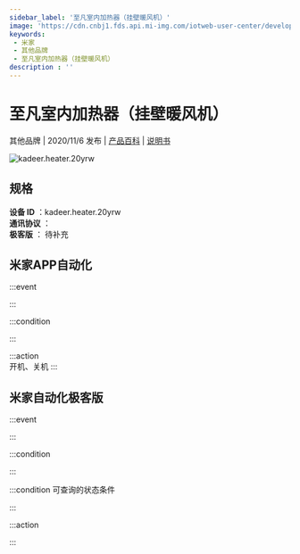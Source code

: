 ```yaml
---
sidebar_label: '至凡室内加热器（挂壁暖风机）'
image: 'https://cdn.cnbj1.fds.api.mi-img.com/iotweb-user-center/developer_1678870953076qYjRjSJP.png?GalaxyAccessKeyId=AKVGLQWBOVIRQ3XLEW&Expires=9223372036854775807&Signature=jXRIJrGzoG9U1JoHJkIYM4+2A/0='
keywords: 
 - 米家
 - 其他品牌
 - 至凡室内加热器（挂壁暖风机）
description : ''
---
```

# 至凡室内加热器（挂壁暖风机）

其他品牌 | 2020/11/6 发布 | [产品百科](https://home.mi.com/webapp/content/baike/product/index.html?model=kadeer.heater.20yrw/) | [说明书](https://home.mi.com/views/introduction.html?model=kadeer.heater.20yrw&region=cn)

![kadeer.heater.20yrw](https://cdn.cnbj1.fds.api.mi-img.com/iotweb-user-center/developer_1678870953076qYjRjSJP.png?GalaxyAccessKeyId=AKVGLQWBOVIRQ3XLEW&Expires=9223372036854775807&Signature=jXRIJrGzoG9U1JoHJkIYM4+2A/0=)

## 规格  
> 
**设备 ID** ：kadeer.heater.20yrw  
**通讯协议** ：  
**极客版**  ： 待补充 


## 米家APP自动化  

:::event  

:::

:::condition  

:::

:::action   
开机、关机
:::

## 米家自动化极客版  

:::event  

:::

:::condition  

:::

:::condition 可查询的状态条件  

:::

:::action  

:::

        

